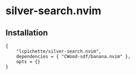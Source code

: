 # silver-search.nvim

## Installation

```
{
    "lcpichette/silver-search.nvim",
    dependencies = { "CWood-sdf/banana.nvim" },
    opts = {}
}
```

